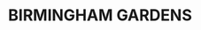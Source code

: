 ---
lastmod: '2025-04-06T06:05:20+00:00'
latitude: -32.892577
layout: suburb
longitude: 151.65807
postcode: '2287'
state: NSW
title: BIRMINGHAM GARDENS
url: /nsw/birmingham-gardens/
---